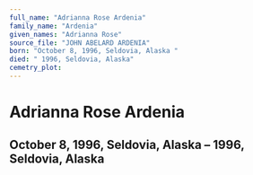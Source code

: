 ```yaml
---
full_name: "Adrianna Rose Ardenia"
family_name: "Ardenia"
given_names: "Adrianna Rose"
source_file: "JOHN ABELARD ARDENIA"
born: "October 8, 1996, Seldovia, Alaska "
died: " 1996, Seldovia, Alaska"
cemetry_plot: 
---
```

# Adrianna Rose Ardenia

## October 8, 1996, Seldovia, Alaska – 1996, Seldovia, Alaska
